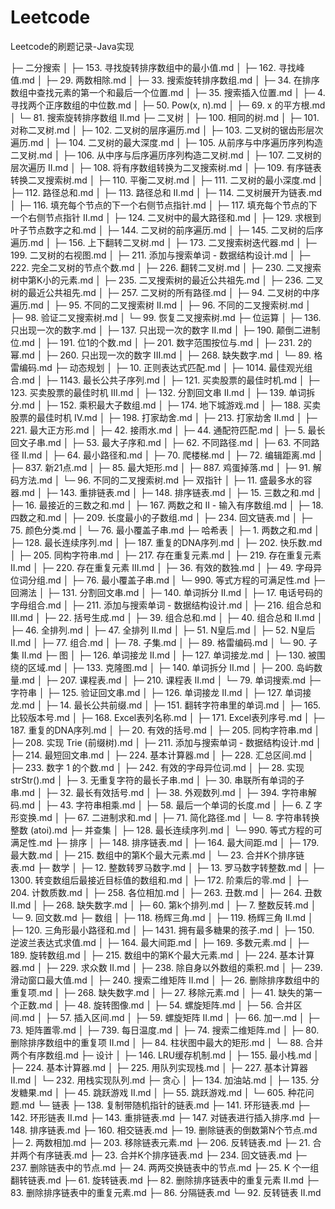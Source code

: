 # Leetcode
Leetcode的刷题记录-Java实现

├─ 二分搜索
│    ├─ 153. 寻找旋转排序数组中的最小值.md
│    ├─ 162. 寻找峰值.md
│    ├─ 29. 两数相除.md
│    ├─ 33. 搜索旋转排序数组.md
│    ├─ 34. 在排序数组中查找元素的第一个和最后一个位置.md
│    ├─ 35. 搜索插入位置.md
│    ├─ 4. 寻找两个正序数组的中位数.md
│    ├─ 50. Pow(x, n).md
│    ├─ 69. x 的平方根.md
│    └─ 81. 搜索旋转排序数组 II.md
├─ 二叉树
│    ├─ 100. 相同的树.md
│    ├─ 101. 对称二叉树.md
│    ├─ 102. 二叉树的层序遍历.md
│    ├─ 103. 二叉树的锯齿形层次遍历.md
│    ├─ 104. 二叉树的最大深度.md
│    ├─ 105. 从前序与中序遍历序列构造二叉树.md
│    ├─ 106. 从中序与后序遍历序列构造二叉树.md
│    ├─ 107. 二叉树的层次遍历 II.md
│    ├─ 108. 将有序数组转换为二叉搜索树.md
│    ├─ 109. 有序链表转换二叉搜索树.md
│    ├─ 110. 平衡二叉树.md
│    ├─ 111. 二叉树的最小深度.md
│    ├─ 112. 路径总和.md
│    ├─ 113. 路径总和 II.md
│    ├─ 114. 二叉树展开为链表.md
│    ├─ 116. 填充每个节点的下一个右侧节点指针.md
│    ├─ 117. 填充每个节点的下一个右侧节点指针 II.md
│    ├─ 124. 二叉树中的最大路径和.md
│    ├─ 129. 求根到叶子节点数字之和.md
│    ├─ 144. 二叉树的前序遍历.md
│    ├─ 145. 二叉树的后序遍历.md
│    ├─ 156. 上下翻转二叉树.md
│    ├─ 173. 二叉搜索树迭代器.md
│    ├─ 199. 二叉树的右视图.md
│    ├─ 211. 添加与搜索单词 - 数据结构设计.md
│    ├─ 222. 完全二叉树的节点个数.md
│    ├─ 226. 翻转二叉树.md
│    ├─ 230. 二叉搜索树中第K小的元素.md
│    ├─ 235. 二叉搜索树的最近公共祖先.md
│    ├─ 236. 二叉树的最近公共祖先.md
│    ├─ 257. 二叉树的所有路径.md
│    ├─ 94. 二叉树的中序遍历.md
│    ├─ 95. 不同的二叉搜索树 II.md
│    ├─ 96. 不同的二叉搜索树.md
│    ├─ 98. 验证二叉搜索树.md
│    └─ 99. 恢复二叉搜索树.md
├─ 位运算
│    ├─ 136. 只出现一次的数字.md
│    ├─ 137. 只出现一次的数字 II.md
│    ├─ 190. 颠倒二进制位.md
│    ├─ 191. 位1的个数.md
│    ├─ 201. 数字范围按位与.md
│    ├─ 231. 2的幂.md
│    ├─ 260. 只出现一次的数字 III.md
│    ├─ 268. 缺失数字.md
│    └─ 89. 格雷编码.md
├─ 动态规划
│    ├─ 10. 正则表达式匹配.md
│    ├─ 1014. 最佳观光组合.md
│    ├─ 1143. 最长公共子序列.md
│    ├─ 121. 买卖股票的最佳时机.md
│    ├─ 123. 买卖股票的最佳时机 III.md
│    ├─ 132. 分割回文串 II.md
│    ├─ 139. 单词拆分.md
│    ├─ 152. 乘积最大子数组.md
│    ├─ 174. 地下城游戏.md
│    ├─ 188. 买卖股票的最佳时机 IV.md
│    ├─ 198. 打家劫舍.md
│    ├─ 213. 打家劫舍 II.md
│    ├─ 221. 最大正方形.md
│    ├─ 42. 接雨水.md
│    ├─ 44. 通配符匹配.md
│    ├─ 5. 最长回文子串.md
│    ├─ 53. 最大子序和.md
│    ├─ 62. 不同路径.md
│    ├─ 63. 不同路径 II.md
│    ├─ 64. 最小路径和.md
│    ├─ 70. 爬楼梯.md
│    ├─ 72. 编辑距离.md
│    ├─ 837. 新21点.md
│    ├─ 85. 最大矩形.md
│    ├─ 887. 鸡蛋掉落.md
│    ├─ 91. 解码方法.md
│    └─ 96. 不同的二叉搜索树.md
├─ 双指针
│    ├─ 11. 盛最多水的容器.md
│    ├─ 143. 重排链表.md
│    ├─ 148. 排序链表.md
│    ├─ 15. 三数之和.md
│    ├─ 16. 最接近的三数之和.md
│    ├─ 167. 两数之和 II - 输入有序数组.md
│    ├─ 18. 四数之和.md
│    ├─ 209. 长度最小的子数组.md
│    ├─ 234. 回文链表.md
│    ├─ 75. 颜色分类.md
│    └─ 76. 最小覆盖子串.md
├─ 哈希表
│    ├─ 1. 两数之和.md
│    ├─ 128. 最长连续序列.md
│    ├─ 187. 重复的DNA序列.md
│    ├─ 202. 快乐数.md
│    ├─ 205. 同构字符串.md
│    ├─ 217. 存在重复元素.md
│    ├─ 219. 存在重复元素 II.md
│    ├─ 220. 存在重复元素 III.md
│    ├─ 36. 有效的数独.md
│    ├─ 49. 字母异位词分组.md
│    ├─ 76. 最小覆盖子串.md
│    └─ 990. 等式方程的可满足性.md
├─ 回溯法
│    ├─ 131. 分割回文串.md
│    ├─ 140. 单词拆分 II.md
│    ├─ 17. 电话号码的字母组合.md
│    ├─ 211. 添加与搜索单词 - 数据结构设计.md
│    ├─ 216. 组合总和 III.md
│    ├─ 22. 括号生成.md
│    ├─ 39. 组合总和.md
│    ├─ 40. 组合总和 II.md
│    ├─ 46. 全排列.md
│    ├─ 47. 全排列 II.md
│    ├─ 51. N皇后.md
│    ├─ 52. N皇后 II.md
│    ├─ 77. 组合.md
│    ├─ 78. 子集.md
│    ├─ 89. 格雷编码.md
│    └─ 90. 子集 II.md
├─ 图
│    ├─ 126. 单词接龙 II.md
│    ├─ 127. 单词接龙.md
│    ├─ 130. 被围绕的区域.md
│    ├─ 133. 克隆图.md
│    ├─ 140. 单词拆分 II.md
│    ├─ 200. 岛屿数量.md
│    ├─ 207. 课程表.md
│    ├─ 210. 课程表 II.md
│    └─ 79. 单词搜索.md
├─ 字符串
│    ├─ 125. 验证回文串.md
│    ├─ 126. 单词接龙 II.md
│    ├─ 127. 单词接龙.md
│    ├─ 14. 最长公共前缀.md
│    ├─ 151. 翻转字符串里的单词.md
│    ├─ 165. 比较版本号.md
│    ├─ 168. Excel表列名称.md
│    ├─ 171. Excel表列序号.md
│    ├─ 187. 重复的DNA序列.md
│    ├─ 20. 有效的括号.md
│    ├─ 205. 同构字符串.md
│    ├─ 208. 实现 Trie (前缀树).md
│    ├─ 211. 添加与搜索单词 - 数据结构设计.md
│    ├─ 214. 最短回文串.md
│    ├─ 224. 基本计算器.md
│    ├─ 228. 汇总区间.md
│    ├─ 233. 数字 1 的个数.md
│    ├─ 242. 有效的字母异位词.md
│    ├─ 28. 实现 strStr().md
│    ├─ 3. 无重复字符的最长子串.md
│    ├─ 30. 串联所有单词的子串.md
│    ├─ 32. 最长有效括号.md
│    ├─ 38. 外观数列.md
│    ├─ 394. 字符串解码.md
│    ├─ 43. 字符串相乘.md
│    ├─ 58. 最后一个单词的长度.md
│    ├─ 6. Z 字形变换.md
│    ├─ 67. 二进制求和.md
│    ├─ 71. 简化路径.md
│    └─ 8. 字符串转换整数 (atoi).md
├─ 并查集
│    ├─ 128. 最长连续序列.md
│    └─ 990. 等式方程的可满足性.md
├─ 排序
│    ├─ 148. 排序链表.md
│    ├─ 164. 最大间距.md
│    ├─ 179. 最大数.md
│    ├─ 215. 数组中的第K个最大元素.md
│    └─ 23. 合并K个排序链表.md
├─ 数学
│    ├─ 12. 整数转罗马数字.md
│    ├─ 13. 罗马数字转整数.md
│    ├─ 1300. 转变数组后最接近目标值的数组和.md
│    ├─ 172. 阶乘后的零.md
│    ├─ 204. 计数质数.md
│    ├─ 258. 各位相加.md
│    ├─ 263. 丑数.md
│    ├─ 264. 丑数 II.md
│    ├─ 268. 缺失数字.md
│    ├─ 60. 第k个排列.md
│    ├─ 7. 整数反转.md
│    └─ 9. 回文数.md
├─ 数组
│    ├─ 118. 杨辉三角.md
│    ├─ 119. 杨辉三角 II.md
│    ├─ 120. 三角形最小路径和.md
│    ├─ 1431. 拥有最多糖果的孩子.md
│    ├─ 150. 逆波兰表达式求值.md
│    ├─ 164. 最大间距.md
│    ├─ 169. 多数元素.md
│    ├─ 189. 旋转数组.md
│    ├─ 215. 数组中的第K个最大元素.md
│    ├─ 224. 基本计算器.md
│    ├─ 229. 求众数 II.md
│    ├─ 238. 除自身以外数组的乘积.md
│    ├─ 239. 滑动窗口最大值.md
│    ├─ 240. 搜索二维矩阵 II.md
│    ├─ 26. 删除排序数组中的重复项.md
│    ├─ 268. 缺失数字.md
│    ├─ 27. 移除元素.md
│    ├─ 41. 缺失的第一个正数.md
│    ├─ 48. 旋转图像.md
│    ├─ 54. 螺旋矩阵.md
│    ├─ 56. 合并区间.md
│    ├─ 57. 插入区间.md
│    ├─ 59. 螺旋矩阵 II.md
│    ├─ 66. 加一.md
│    ├─ 73. 矩阵置零.md
│    ├─ 739. 每日温度.md
│    ├─ 74. 搜索二维矩阵.md
│    ├─ 80. 删除排序数组中的重复项 II.md
│    ├─ 84. 柱状图中最大的矩形.md
│    └─ 88. 合并两个有序数组.md
├─ 设计
│    ├─ 146. LRU缓存机制.md
│    ├─ 155. 最小栈.md
│    ├─ 224. 基本计算器.md
│    ├─ 225. 用队列实现栈.md
│    ├─ 227. 基本计算器 II.md
│    └─ 232. 用栈实现队列.md
├─ 贪心
│    ├─ 134. 加油站.md
│    ├─ 135. 分发糖果.md
│    ├─ 45. 跳跃游戏 II.md
│    ├─ 55. 跳跃游戏.md
│    └─ 605. 种花问题.md
└─ 链表
       ├─ 138. 复制带随机指针的链表.md
       ├─ 141. 环形链表.md
       ├─ 142. 环形链表 II.md
       ├─ 143. 重排链表.md
       ├─ 147. 对链表进行插入排序.md
       ├─ 148. 排序链表.md
       ├─ 160. 相交链表.md
       ├─ 19. 删除链表的倒数第N个节点.md
       ├─ 2. 两数相加.md
       ├─ 203. 移除链表元素.md
       ├─ 206. 反转链表.md
       ├─ 21. 合并两个有序链表.md
       ├─ 23. 合并K个排序链表.md
       ├─ 234. 回文链表.md
       ├─ 237. 删除链表中的节点.md
       ├─ 24. 两两交换链表中的节点.md
       ├─ 25. K 个一组翻转链表.md
       ├─ 61. 旋转链表.md
       ├─ 82. 删除排序链表中的重复元素 II.md
       ├─ 83. 删除排序链表中的重复元素.md
       ├─ 86. 分隔链表.md
       └─ 92. 反转链表 II.md
